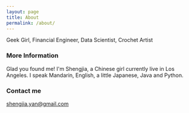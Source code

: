 ```yaml
---
layout: page
title: About
permalink: /about/
---
```


Geek Girl, Financial Engineer, Data Scientist, Crochet Artist

### More Information

Glad you found me! I'm Shengjia, a Chinese girl currently live in Los Angeles. I speak Mandarin, English, a little Japanese, Java and Python.

### Contact me

[shengjia.yan@gmail.com](mailto:shengjia.yan@gmail.com)
